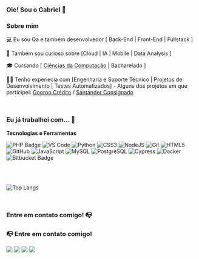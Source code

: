 ### Oie! Sou o Gabriel 👋  
 
### Sobre mim

💻 Eu sou Qa e também desenvolvedor [ Back-End | Front-End | Fullstack ]

🔎 Também sou curioso sobre [Cloud | IA | Mobile | Data Analysis ] 

🎓 Cursando [ [Ciências da Computação](https://www.fiap.com.br/graduacao/bacharelado/ciencia-da-computacao-data-science-ia-platform-engineering/) | Bacharelado ]

👩‍💻 Tenho experiecia com [Engenharia e Suporte Técnico | Projetos de Desenvolvimento | Testes Automatizados] - Alguns dos projetos em que participei: [Gooroo Crédito](https://gooroocredito.com.br/) / [Santander Consignado](https://www.consignadosantander.com.br/#/)

<br>

### Eu já trabalhei com... 🔧

**Tecnologias e Ferramentas**

<!-- (Aqui você pode adicionar tecnologias que aprendeu no curso, já listamos algumas delas, e outras que já domina)) -->


![PHP Badge](https://img.shields.io/badge/PHP-8A2BE2?style=for-the-badge&logo=php&logoColor=white)
![VS Code](https://img.shields.io/badge/VS%20Code-0078d7.svg?style=for-the-badge&logo=visual-studio-code&logoColor=white)
![Python](https://img.shields.io/badge/Python-3776AB.svg?style=for-the-badge&logo=python&logoColor=white)
![CSS3](https://img.shields.io/badge/css3-%231572B6.svg?style=for-the-badge&logo=css3&logoColor=white)
![NodeJS](https://img.shields.io/badge/node.js-6DA55F?style=for-the-badge&logo=node.js&logoColor=white)
![Git](https://img.shields.io/badge/git-%23F05033.svg?style=for-the-badge&logo=git&logoColor=white)
![HTML5](https://img.shields.io/badge/html5-%23E34F26.svg?style=for-the-badge&logo=html5&logoColor=white)
![GitHub](https://img.shields.io/badge/github-%23121011.svg?style=for-the-badge&logo=github&logoColor=white)
![JavaScript](https://img.shields.io/badge/javascript-%23323330.svg?style=for-the-badge&logo=javascript&logoColor=%23F7DF1E)
![MySQL](https://img.shields.io/badge/MySQL-00758F.svg?style=for-the-badge&logo=mysql&logoColor=white)
![PostgreSQL](https://img.shields.io/badge/PostgreSQL-336791.svg?style=for-the-badge&logo=postgresql&logoColor=white)
![Cypress](https://img.shields.io/badge/Cypress-17202C.svg?style=for-the-badge&logo=cypress&logoColor=white)
![Docker](https://img.shields.io/badge/Docker-2496ED.svg?style=for-the-badge&logo=docker&logoColor=white)
![Bitbucket Badge](https://img.shields.io/badge/Bitbucket-0052CC?style=for-the-badge&logo=bitbucket&logoColor=white)


<br>
<br>

![Top Langs](https://github-readme-stats.vercel.app/api/top-langs/?username=GabrielMacario&layout=compact)

<br>

### Entre em contato comigo! 📭
### 📭 Entre em contato comigo!

<a href="https://www.linkedin.com/in/gabriel-macario-37643a232/" target="_blank"><img src="https://img.shields.io/badge/-LinkedIn-%230077B5?style=for-the-badge&logo=linkedin&logoColor=white"></a> <a href="https://wa.me/5511955519019" target="_blank"><img src="https://img.shields.io/badge/-WhatsApp-25D366?style=for-the-badge&logo=whatsapp&logoColor=white"></a> <a href="mailto:moreirag1212@gmail.com" target="_blank"><img src="https://img.shields.io/badge/-Email-D14836?style=for-the-badge&logo=gmail&logoColor=white"></a> <a href="https://github.com/GabrielMacario" target="_blank"><img src="https://img.shields.io/badge/-GitHub-000?style=for-the-badge&logo=github&logoColor=white"></a>

</div>
